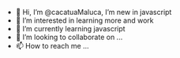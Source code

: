 - 👋 Hi, I’m @cacatuaMaluca, I’m new in javascript
- 👀 I’m interested in learning more and work 
- 🌱 I’m currently learning javascript
- 💞️ I’m looking to collaborate on ...
- 📫 How to reach me ...

<!---
cacatuaMaluca/cacatuaMaluca is a ✨ special ✨ repository because its `README.md` (this file) appears on your GitHub profile.
You can click the Preview link to take a look at your changes.
--->
